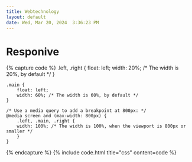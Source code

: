 ```yaml
---
title: Webtechnology
layout: default
date: Wed, Mar 20, 2024  3:36:23 PM
---
```


# Responive

{% capture code %}
    .left, .right {
        float: left;
        width: 20%; /* The width is 20%, by default */
    }

    .main {
        float: left;
        width: 60%; /* The width is 60%, by default */
    }

    /* Use a media query to add a breakpoint at 800px: */
    @media screen and (max-width: 800px) {
        .left, .main, .right {
        width: 100%; /* The width is 100%, when the viewport is 800px or smaller */
        }
    }
{% endcapture %}
{% include code.html title="css" content=code %}

